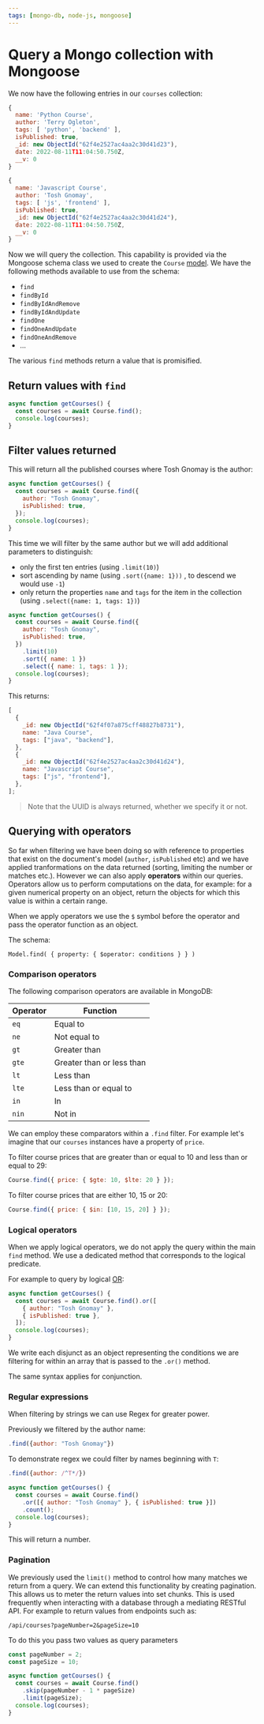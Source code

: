 ```yaml
---
tags: [mongo-db, node-js, mongoose]
---
```


# Query a Mongo collection with Mongoose

We now have the following entries in our `courses` collection:

```js
{
  name: 'Python Course',
  author: 'Terry Ogleton',
  tags: [ 'python', 'backend' ],
  isPublished: true,
  _id: new ObjectId("62f4e2527ac4aa2c30d41d23"),
  date: 2022-08-11T11:04:50.750Z,
  __v: 0
}

{
  name: 'Javascript Course',
  author: 'Tosh Gnomay',
  tags: [ 'js', 'frontend' ],
  isPublished: true,
  _id: new ObjectId("62f4e2527ac4aa2c30d41d24"),
  date: 2022-08-11T11:04:50.750Z,
  __v: 0
}

```

Now we will query the collection. This capability is provided via the Mongoose
schema class we used to create the `Course`
[model](Create_collections_and_documents_with_Mongoose.md#models).
We have the following methods available to use from the schema:

- `find`
- `findById`
- `findByIdAndRemove`
- `findByIdAndUpdate`
- `findOne`
- `findOneAndUpdate`
- `findOneAndRemove`
- ...

The various `find` methods return a value that is promisified.

## Return values with `find`

```js
async function getCourses() {
  const courses = await Course.find();
  console.log(courses);
}
```

## Filter values returned

This will return all the published courses where Tosh Gnomay is the author:

```js
async function getCourses() {
  const courses = await Course.find({
    author: "Tosh Gnomay",
    isPublished: true,
  });
  console.log(courses);
}
```

This time we will filter by the same author but we will add additional
parameters to distinguish:

- only the first ten entries (using `.limit(10)`)
- sort ascending by name (using `.sort({name: 1}))` , to descend we would use
  `-1`)
- only return the properties `name` and `tags` for the item in the collection
  (using `.select({name: 1, tags: 1})`)

```js
async function getCourses() {
  const courses = await Course.find({
    author: "Tosh Gnomay",
    isPublished: true,
  })
    .limit(10)
    .sort({ name: 1 })
    .select({ name: 1, tags: 1 });
  console.log(courses);
}
```

This returns:

```js
[
  {
    _id: new ObjectId("62f4f07a875cff48827b8731"),
    name: "Java Course",
    tags: ["java", "backend"],
  },
  {
    _id: new ObjectId("62f4e2527ac4aa2c30d41d24"),
    name: "Javascript Course",
    tags: ["js", "frontend"],
  },
];
```

> Note that the UUID is always returned, whether we specify it or not.

## Querying with operators

So far when filtering we have been doing so with reference to properties that
exist on the document's model (`author`, `isPublished` etc) and we have applied
tranformations on the data returned (sorting, limiting the number or matches
etc.). However we can also apply **operators** within our queries. Operators
allow us to perform computations on the data, for example: for a given numerical
property on an object, return the objects for which this value is within a
certain range.

When we apply operators we use the `$` symbol before the operator and pass the
operator function as an object.

The schema:

```
Model.find( { property: { $operator: conditions } } )
```

### Comparison operators

The following comparison operators are available in MongoDB:

| Operator | Function                  |
| -------- | ------------------------- |
| `eq`     | Equal to                  |
| `ne`     | Not equal to              |
| `gt`     | Greater than              |
| `gte`    | Greater than or less than |
| `lt`     | Less than                 |
| `lte`    | Less than or equal to     |
| `in`     | In                        |
| `nin`    | Not in                    |

We can employ these comparators within a `.find` filter. For example let's
imagine that our `courses` instances have a property of `price`.

To filter course prices that are greater than or equal to 10 and less than or
equal to 29:

```js
Course.find({ price: { $gte: 10, $lte: 20 } });
```

To filter course prices that are either 10, 15 or 20:

```js
Course.find({ price: { $in: [10, 15, 20] } });
```

### Logical operators

When we apply logical operators, we do not apply the query within the main
`find` method. We use a dedicated method that corresponds to the logical
predicate.

For example to query by logical
[OR](Truth-functional_connectives.md#disjunction):

```js
async function getCourses() {
  const courses = await Course.find().or([
    { author: "Tosh Gnomay" },
    { isPublished: true },
  ]);
  console.log(courses);
}
```

We write each disjunct as an object representing the conditions we are filtering
for within an array that is passed to the `.or()` method.

The same syntax applies for conjunction.

### Regular expressions

When filtering by strings we can use Regex for greater power.

Previously we filtered by the author name:

```js
.find({author: "Tosh Gnomay"})
```

To demonstrate regex we could filter by names beginning with `T`:

```js
.find({author: /^T*/})
```

```js
async function getCourses() {
  const courses = await Course.find()
    .or([{ author: "Tosh Gnomay" }, { isPublished: true }])
    .count();
  console.log(courses);
}
```

This will return a number.

### Pagination

We previously used the `limit()` method to control how many matches we return
from a query. We can extend this functionality by creating pagination. This
allows us to meter the return values into set chunks. This is used frequently
when interacting with a database through a mediating RESTful API. For example to
return values from endpoints such as:

```
/api/courses?pageNumber=2&pageSize=10
```

To do this you pass two values as query parameters

```js
const pageNumber = 2;
const pageSize = 10;

async function getCourses() {
  const courses = await Course.find()
    .skip(pageNumber - 1 * pageSize)
    .limit(pageSize);
  console.log(courses);
}
```
